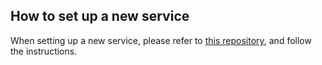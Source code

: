 ## How to set up a new service
When setting up a new service, please refer to [this repository](https://github.com/ryuju0911/example-setup-of-service), and follow the instructions.
